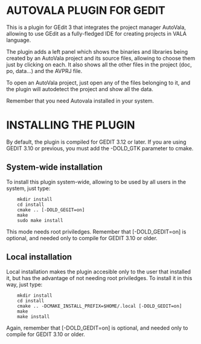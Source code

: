 # AUTOVALA PLUGIN FOR GEDIT #

This is a plugin for GEdit 3 that integrates the project manager AutoVala,
allowing to use GEdit as a fully-fledged IDE for creating projects in VALA
language.

The plugin adds a left panel which shows the binaries and libraries being
created by an AutoVala project and its source files, allowing to choose them
just by clicking on each. It also shows all the other files in the project
(doc, po, data...) and the AVPRJ file.

To open an AutoVala project, just open any of the files belonging to it, and
the plugin will autodetect the project and show all the data.

Remember that you need Autovala installed in your system.

# INSTALLING THE PLUGIN #

By default, the plugin is compiled for GEDIT 3.12 or later. If you are using
GEDIT 3.10 or previous, you must add the -DOLD_GTK parameter to cmake.

## System-wide installation ##

To install this plugin system-wide, allowing to be used by all users in the
system, just type:

        mkdir install
        cd install
        cmake .. [-DOLD_GEGIT=on]
        make
        sudo make install

This mode needs root priviledges. Remember that [-DOLD_GEDIT=on] is optional, and
needed only to compile for GEDIT 3.10 or older.

## Local installation ##

Local installation makes the plugin accesible only to the user that installed
it, but has the advantage of not needing root priviledges. To install it in this
way, just type:

        mkdir install
        cd install
        cmake .. -DCMAKE_INSTALL_PREFIX=$HOME/.local [-DOLD_GEDIT=on]
        make
        make install

Again, remember that [-DOLD_GEDIT=on] is optional, and needed only to compile for
GEDIT 3.10 or older.
